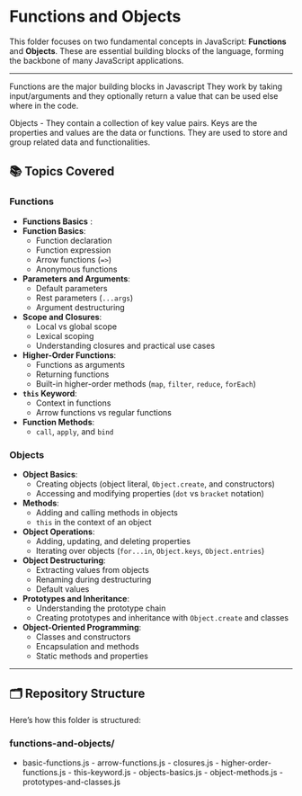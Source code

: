 # Functions and Objects

This folder focuses on two fundamental concepts in JavaScript: **Functions** and **Objects**. These are essential building blocks of the language, forming the backbone of many JavaScript applications.

---

Functions are the major building blocks in Javascript
They work by taking input/arguments and they optionally return a value that can be used else where in the code.

Objects - They contain a collection of key value pairs. Keys are the properties and values are the data or functions. They are used to store and group related data and functionalities.

## 📚 Topics Covered

### Functions
- **Functions Basics** :
- **Function Basics**:
  - Function declaration
  - Function expression
  - Arrow functions (`=>`)
  - Anonymous functions
- **Parameters and Arguments**:
  - Default parameters
  - Rest parameters (`...args`)
  - Argument destructuring
- **Scope and Closures**:
  - Local vs global scope
  - Lexical scoping
  - Understanding closures and practical use cases
- **Higher-Order Functions**:
  - Functions as arguments
  - Returning functions
  - Built-in higher-order methods (`map`, `filter`, `reduce`, `forEach`)
- **`this` Keyword**:
  - Context in functions
  - Arrow functions vs regular functions
- **Function Methods**:
  - `call`, `apply`, and `bind`

### **Objects**
- **Object Basics**:
  - Creating objects (object literal, `Object.create`, and constructors)
  - Accessing and modifying properties (`dot` vs `bracket` notation)
- **Methods**:
  - Adding and calling methods in objects
  - `this` in the context of an object
- **Object Operations**:
  - Adding, updating, and deleting properties
  - Iterating over objects (`for...in`, `Object.keys`, `Object.entries`)
- **Object Destructuring**:
  - Extracting values from objects
  - Renaming during destructuring
  - Default values
- **Prototypes and Inheritance**:
  - Understanding the prototype chain
  - Creating prototypes and inheritance with `Object.create` and classes
- **Object-Oriented Programming**:
  - Classes and constructors
  - Encapsulation and methods
  - Static methods and properties

---

## 🗂️ Repository Structure

Here’s how this folder is structured:
 ### functions-and-objects/ 
 - basic-functions.js - arrow-functions.js - closures.js - higher-order-functions.js - this-keyword.js - objects-basics.js - object-methods.js - prototypes-and-classes.js